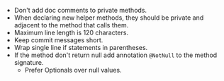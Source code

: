 - Don't add doc comments to private methods.
- When declaring new helper methods, they should be private and adjacent to the method that calls them.
- Maximum line length is 120 characters.
- Keep commit messages short.
- Wrap single line if statements in parentheses.
- If the method don't return null add annotation `@NotNull` to the method signature.
    - Prefer Optionals over null values.
